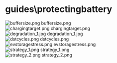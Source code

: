 <h1>guides\protectingbattery</h1>
<div class="container text-center">
<div class="row">
<div class="col col-lg-2 col-6">
<img src="https://media.evkx.net/multimedia/guides/protectingbattery/buffersize_xst.png" class="img-thumbnail" alt="buffersize.png">
buffersize.png
</div>
<div class="col col-lg-2 col-6">
<img src="https://media.evkx.net/multimedia/guides/protectingbattery/chargingtarget_xst.png" class="img-thumbnail" alt="chargingtarget.png">
chargingtarget.png
</div>
<div class="col col-lg-2 col-6">
<img src="https://media.evkx.net/multimedia/guides/protectingbattery/degradation_1_xst.jpg" class="img-thumbnail" alt="degradation_1.jpg">
degradation_1.jpg
</div>
<div class="col col-lg-2 col-6">
<img src="https://media.evkx.net/multimedia/guides/protectingbattery/dstcycles_xst.png" class="img-thumbnail" alt="dstcycles.png">
dstcycles.png
</div>
<div class="col col-lg-2 col-6">
<img src="https://media.evkx.net/multimedia/guides/protectingbattery/evstoragestress_xst.png" class="img-thumbnail" alt="evstoragestress.png">
evstoragestress.png
</div>
<div class="col col-lg-2 col-6">
<img src="https://media.evkx.net/multimedia/guides/protectingbattery/strategy_1_xst.png" class="img-thumbnail" alt="strategy_1.png">
strategy_1.png
</div>
<div class="col col-lg-2 col-6">
<img src="https://media.evkx.net/multimedia/guides/protectingbattery/strategy_2_xst.png" class="img-thumbnail" alt="strategy_2.png">
strategy_2.png
</div>
</div>
</div>
